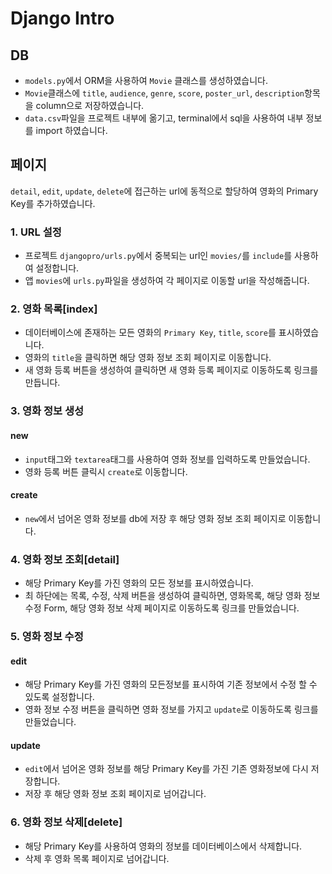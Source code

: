 # Django Intro

## DB

- `models.py`에서 ORM을 사용하여 `Movie` 클래스를 생성하였습니다.
- `Movie`클래스에 `title`, `audience`, `genre`, `score`, `poster_url`, `description`항목을 column으로 저장하였습니다.
- `data.csv`파일을 프로젝트 내부에 옮기고, terminal에서 sql을 사용하여 내부 정보를 import 하였습니다.



## 페이지

`detail`, `edit`, `update`, `delete`에 접근하는 url에 동적으로 할당하여 영화의 Primary Key를 추가하였습니다.



### 1. URL 설정

- 프로젝트 `djangopro/urls.py`에서 중복되는 url인 `movies/`를 `include`를 사용하여 설정합니다.
- 앱 `movies`에 `urls.py`파일을 생성하여 각 페이지로 이동할 url을 작성해줍니다.

### 2. 영화 목록[index]

- 데이터베이스에 존재하는 모든 영화의 `Primary Key`, `title`, `score`를 표시하였습니다.
- 영화의 `title`을 클릭하면 해당 영화 정보 조회 페이지로 이동합니다.
- 새 영화 등록 버튼을 생성하여 클릭하면 새 영화 등록 페이지로 이동하도록 링크를 만듭니다.



### 3. 영화 정보 생성

#### new

- `input`태그와 `textarea`태그를 사용하여 영화 정보를 입력하도록 만들었습니다.
- 영화 등록 버튼 클릭시 `create`로 이동합니다.

#### create

- `new`에서 넘어온 영화 정보를 db에 저장 후 해당 영화 정보 조회 페이지로 이동합니다.



### 4. 영화 정보 조회[detail]

- 해당 Primary Key를 가진 영화의 모든 정보를 표시하였습니다.
- 최 하단에는 목록, 수정, 삭제 버튼을 생성하여 클릭하면, 영화목록, 해당 영화 정보 수정 Form, 해당 영화 정보 삭제 페이지로 이동하도록 링크를 만들었습니다.



### 5. 영화 정보 수정

#### edit

- 해당 Primary Key를 가진 영화의 모든정보를 표시하여 기존 정보에서 수정 할 수 있도록 설정합니다.
- 영화 정보 수정 버튼을 클릭하면 영화 정보를 가지고 `update`로 이동하도록 링크를 만들었습니다.

#### update

- `edit`에서 넘어온 영화 정보를 해당 Primary Key를 가진 기존 영화정보에 다시 저장합니다.
- 저장 후 해당 영화 정보 조회 페이지로 넘어갑니다.

### 6. 영화 정보 삭제[delete]

- 해당 Primary Key를 사용하여 영화의 정보를 데이터베이스에서 삭제합니다.
- 삭제 후 영화 목록 페이지로 넘어갑니다.

